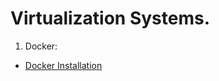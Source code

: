 # Virtualization Systems.

1. Docker:
* [Docker Installation](https://github.com/sanesan/docker4linux/blob/master/Docker.md)





